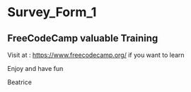 # Survey_Form_1

## FreeCodeCamp valuable Training

Visit at : https://www.freecodecamp.org/
  if you want to learn
  
 
Enjoy and have fun

Beatrice
